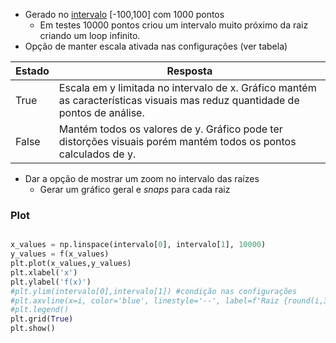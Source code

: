 
- Gerado no [intervalo](obsidian://open?vault=Obsidian&file=Ra%C3%ADzes%20CANE4%2FIntervalo) \[-100,100] com 1000 pontos
	- Em testes 10000 pontos criou um intervalo muito próximo da raiz criando um loop infinito.
- Opção de manter escala ativada nas configurações (ver tabela)

| Estado | Resposta                                                                                                                     |
| ------ | ---------------------------------------------------------------------------------------------------------------------------- |
| True   | Escala em y limitada no intervalo de x. Gráfico mantém as características visuais mas reduz quantidade de pontos de análise. |
| False  | Mantém todos os valores de y. Gráfico pode ter distorções visuais porém mantém todos os pontos calculados de y.              |
- Dar a opção de mostrar um zoom no intervalo das raízes
	- Gerar um gráfico geral e *snaps* para cada raiz

### Plot 


``` Python

x_values = np.linspace(intervalo[0], intervalo[1], 10000)
y_values = f(x_values)
plt.plot(x_values,y_values)
plt.xlabel('x')
plt.ylabel('f(x)')
#plt.ylim(intervalo[0],intervalo[1]) #condição nas configurações
#plt.axvline(x=i, color='blue', linestyle='--', label=f'Raiz {round(i,3)}')
#plt.legend()
plt.grid(True)
plt.show()
```
